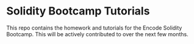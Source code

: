 # Solidity Bootcamp Tutorials

This repo contains the homework and tutorials for the Encode Solidity Bootcamp. This will be actively contributed to over the next few months.
